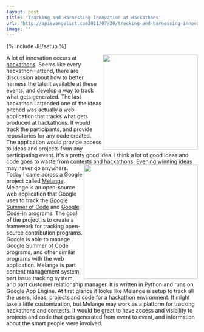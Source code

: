 ```yaml
---
layout: post
title: 'Tracking and Harnessing Innovation at Hackathons'
url: 'http://apievangelist.com2011/07/20/tracking-and-harnessing-innovation-at-hackathons/'
image: ''
---
```

{% include JB/setup %}
<img src="http://kinlane-productions.s3.amazonaws.com/api-evangelist/melange/melange-blue-500px.png"  width="250" align="right" />A lot of innovation occurs at <a title="hackathons" href="http://www.apievangelist.com/hackathons-and-contests.php">hackathons</a>. Seems like every hackathon I attend, there are discussion about how to better harness the talent available at these events, and develop a way to track what gets generated.
The last hackathon I attended one of the ideas pitched was actually a web application that tracks what gets produced at hackathons. It would track the participants, and provide repositories for any code created. The application would provide access to ideas and projects from any participating event.
It's a pretty good idea. I think a lot of good ideas and code goes to waste from contests and hackathons. Evening winning ideas may never go anywhere.
<img src="http://kinlane-productions.s3.amazonaws.com/api-evangelist/hackathon.jpg"  width="300" align="right" />Today I came across a Google project called <a title="Melange" href="http://code.google.com/p/soc/">Melange</a>. Melange is an open-source web application that Google uses to track the <a title="Google Summer of Code" href="http://www.google-melange.com/gsoc/homepage/google/gsoc2011">Google Summer of Code</a> and <a title="Google Code-In" href="http://code.google.com/opensource/gci/2010-11/index.html">Google Code-in</a> programs.
The goal of the project is to create a framework for tracking open-source contribution programs. Google is able to manage Google Summer of Code programs, and other similar programs with the web application.
Melange is part content management system, part issue tracking system, and part customer relationship manager. It is written in Python and runs on Google App Engine.
At first glance it looks like Melange is setup to track all the users, ideas, projects and code for a hackathon environment. It might take a little customization, but Melange may work as a platform for tracking hackathons and contests.
It would be great to have access and visibility to projects and code that gets generated from event to event, and information about the smart people were involved.
